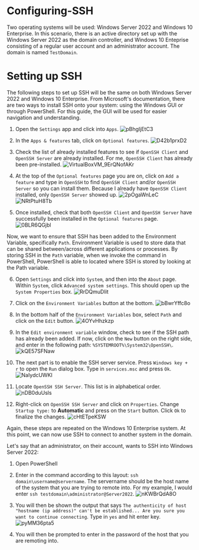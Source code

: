 # Configuring-SSH

Two operating systems will be used: Windows Server 2022 and Windows 10 Enterprise.
In this scenario, there is an active directory set up with the Windows Server 2022 as the domain controller, and Windows 10 Enteprise consisting of a regular user account and an administrator account. The domain is named `TestDomain`.

# Setting up SSH

The following steps to set up SSH will be the same on both Windows Server 2022 and Windows 10 Enterprise. From Microsoft's documentation, there are two ways to install SSH onto your system: using the Windows GUI or through PowerShell. For this guide, the GUI will be used for easier navigation and understanding.

1. Open the `Settings` app and click into `Apps`.
![pBhgIjEtC3](https://github.com/johnnyh209/Configuring-SSH/assets/33064730/dcee1320-5f2f-4009-aa9e-39ac0beafd01)

2. In the `Apps & features` tab, click on `Optional features`.
![D42b1prxD2](https://github.com/johnnyh209/Configuring-SSH/assets/33064730/1edbf0b4-f837-409f-a493-7fc35190d528)

3. Check the list of already installed features to see if `OpenSSH Client` and `OpenSSH Server` are already installed. For me, `OpenSSH Client` has already been pre-installed.
![VirtualBoxVM_9ErQNofAKr](https://github.com/johnnyh209/Configuring-SSH/assets/33064730/0f05469c-768c-4c2c-8ecb-2026667fd773)

4. At the top of the `Optional features` page you are on, click on `Add a feature` and type in `OpenSSH` to find `OpenSSH Client` and/or `OpenSSH Server` so you can install them. Because I already have `OpenSSH Client` installed, only `OpenSSH Server` showed up.
![2pOgaWnLeC](https://github.com/johnnyh209/Configuring-SSH/assets/33064730/e5b308a5-94b9-4881-b849-07ffaa9a7def)
![NRtPtuH8Tb](https://github.com/johnnyh209/Configuring-SSH/assets/33064730/0a4c9d8c-3f1d-46d2-babc-2fd5a01ea5bf)

5. Once installed, check that both `OpenSSH Client` and `OpenSSH Server` have successfully been installed in the `Optional features` page.
![0BLR6QGjbl](https://github.com/johnnyh209/Configuring-SSH/assets/33064730/8a3acfb2-859a-47d8-be63-0d86bb257a2a)

Now, we want to ensure that SSH has been added to the Environment Variable, specifically `Path`. Environment Variable is used to store data that can be shared between/across different applications or processes. By storing SSH in the `Path` variable, when we invoke the command in PowerShell, PowerShell is able to located where SSH is stored by looking at the Path variable.

6. Open `Settings` and click into `System`, and then into the `About` page. Within `System`, click `Advanced system settings`. This should open up the `System Properties` box.
![RrDQmuDIit](https://github.com/johnnyh209/Configuring-SSH/assets/33064730/b84bd18a-6f8d-41eb-8b4d-9e12552c1cf5)

7. Click on the `Environment Variables` button at the bottom.
![bBwrYffc8o](https://github.com/johnnyh209/Configuring-SSH/assets/33064730/9408219d-956e-4dde-99a6-086aef6b6064)

9. In the bottom half of the `Environment Variables` box, select `Path` and click on the `Edit` button.
![4OYvHhzkzp](https://github.com/johnnyh209/Configuring-SSH/assets/33064730/dfddddf6-9249-46f8-909f-d13760918f91)

10. In the `Edit environment variable` window, check to see if the SSH path has already been added. If now, click on the `New` button on the right side, and enter in the following path: `%SYSTEMROOT%\System32\OpenSSH\`.
![kQE57SFNaw](https://github.com/johnnyh209/Configuring-SSH/assets/33064730/7a8131a5-cc89-42a3-b949-96e49c781b8f)

11. The next part is to enable the SSH server service. Press `Windows key + r` to open the `Run` dialog box. Type in `services.msc` and press `Ok`.
![NaIydcUWKI](https://github.com/johnnyh209/Configuring-SSH/assets/33064730/75c5ae53-c555-4eb2-bc5d-e0cbe7b9a62c)

12. Locate `OpenSSH SSH Server`. This list is in alphabetical order.
![nDB0duUsls](https://github.com/johnnyh209/Configuring-SSH/assets/33064730/b2f27d13-9abf-4d07-ac0c-9eadf858d3ab)

13. Right-click on `OpenSSH SSH Server` and click on `Properties`. Change `Startup type:` to **Automatic** and press on the `Start` button. Click `Ok` to finalize the changes.
![cHtETpeKSW](https://github.com/johnnyh209/Configuring-SSH/assets/33064730/bd35682c-2d82-40cf-9cc5-2286a54a23b3)

Again, these steps are repeated on the Windows 10 Enterprise system. At this point, we can now use SSH to connect to another system in the domain.

Let's say that an administrator, on their account, wants to SSH into Windows Server 2022:

1. Open PowerShell

2. Enter in the command according to this layout: `ssh domain\username@servername`. The servername should be the host name of the system that you are trying to remote into. For my example, I would enter `ssh testdomain\administrator@Server2022`.
![nKWBrQdA8O](https://github.com/johnnyh209/Configuring-SSH/assets/33064730/f583d84a-78c6-4853-b7a9-8cca35dd6b7c)

3. You will then be shown the output that says `The authenticity of host "hostname (ip address)" can't be established... Are you sure you want to continue connecting`. Type in `yes` and hit enter key.
![pyMM36pta5](https://github.com/johnnyh209/Configuring-SSH/assets/33064730/966a62e3-965e-4d03-b879-8147036c0a61)

4. You will then be prompted to enter in the password of the host that you are remoting into.


 


